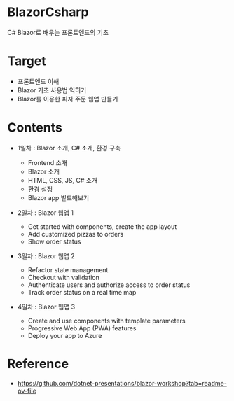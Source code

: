 # BlazorCsharp
C# Blazor로 배우는 프론트엔드의 기초

# Target
 - 프론트엔드 이해
 - Blazor 기초 사용법 익히기
 - Blazor를 이용한 피자 주문 웹앱 만들기

# Contents

 - 1일차 : Blazor 소개, C# 소개, 환경 구축
    - Frontend 소개
    - Blazor 소개
    - HTML, CSS, JS, C# 소개
    - 환경 설정
    - Blazor app 빌드해보기
    
 - 2일차 : Blazor 웹앱 1
    - Get started with components, create the app layout
    - Add customized pizzas to orders
    - Show order status

 - 3일차 : Blazor 웹앱 2
    - Refactor state management
    - Checkout with validation
    - Authenticate users and authorize access to order status
    - Track order status on a real time map

 - 4일차 : Blazor 웹앱 3
    - Create and use components with template parameters
    - Progressive Web App (PWA) features
    - Deploy your app to Azure

# Reference
 - https://github.com/dotnet-presentations/blazor-workshop?tab=readme-ov-file